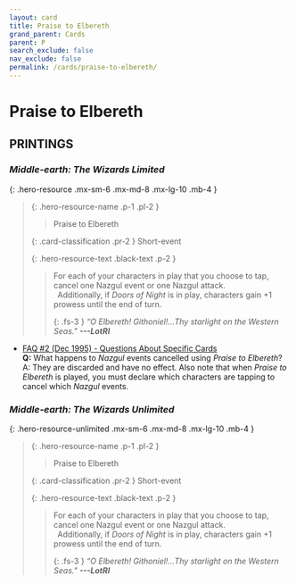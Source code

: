 ```yaml
---
layout: card
title: Praise to Elbereth
grand_parent: Cards
parent: P
search_exclude: false
nav_exclude: false
permalink: /cards/praise-to-elbereth/
---
```


# Praise to Elbereth


## PRINTINGS


### _Middle-earth: The Wizards Limited_

{: .hero-resource .mx-sm-6 .mx-md-8 .mx-lg-10 .mb-4 }
> {: .hero-resource-name .p-1 .pl-2 }
> > <div class="card-mp"></div>
> > <div class="card-name">Praise to Elbereth</div>
>
> {: .card-classification .pr-2 }
> Short-event
>
> {: .hero-resource-text .black-text .p-2 }
> > For each of your characters in play that you choose to tap, cancel one Nazgul event or one Nazgul attack. <br>&ensp;Additionally, if _Doors of Night_ is in play, characters gain +1 prowess until the end of turn. 
> > 
> > {: .fs-3 } 
> > _“O Elbereth! Githoniel!...Thy starlight on the Western Seas."_ ***---&#65279;LotRI*** 
> 

 - [FAQ #2 (Dec 1995) - Questions About Specific Cards](/original/rulings/faq-2/#questions-about-specific-cards)<br>**Q:** What happens to _Nazgul_ events cancelled using _Praise to Elbereth_?<br>A: They are discarded and have no effect. Also note that when _Praise to Elbereth_ is played, you must declare which characters are tapping to cancel which _Nazgul_ events.

### _Middle-earth: The Wizards Unlimited_

{: .hero-resource-unlimited .mx-sm-6 .mx-md-8 .mx-lg-10 .mb-4 }
> {: .hero-resource-name .p-1 .pl-2 }
> > <div class="card-mp"></div>
> > <div class="card-name">Praise to Elbereth</div>
>
> {: .card-classification .pr-2 }
> Short-event
>
> {: .hero-resource-text .black-text .p-2 }
> > For each of your characters in play that you choose to tap, cancel one Nazgul event or one Nazgul attack. <br>&ensp;Additionally, if _Doors of Night_ is in play, characters gain +1 prowess until the end of turn. 
> > 
> > {: .fs-3 } 
> > _“O Elbereth! Githoniel!...Thy starlight on the Western Seas."_ ***---&#65279;LotRI*** 
> 

